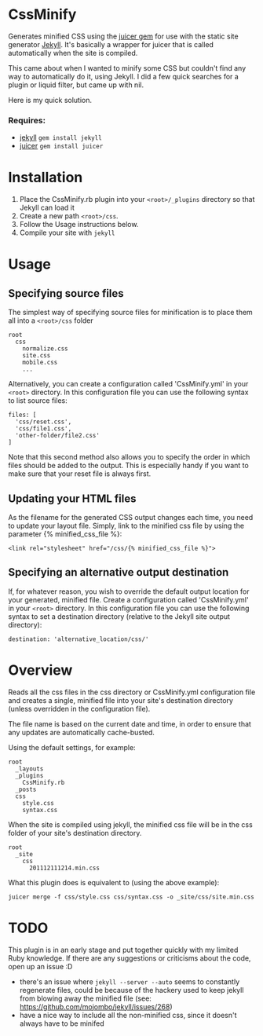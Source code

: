 CssMinify
=========

Generates minified CSS using the [juicer gem](http://cjohansen.no/en/ruby/juicer_a_css_and_javascript_packaging_tool) for use with the static site generator [Jekyll](http://jekyllrb.com).
It's basically a wrapper for juicer that is called automatically when the site is compiled.

This came about when I wanted to minify some CSS but couldn't find any way to automatically do it, using Jekyll.
I did a few quick searches for a plugin or liquid filter, but came up with nil.

Here is my quick solution.

### Requires:

* [jekyll](https://github.com/mojombo/jekyll) `gem install jekyll`
* [juicer](https://github.com/cjohansen/juicer) `gem install juicer`

# Installation

1. Place the CssMinify.rb plugin into your `<root>/_plugins` directory so that Jekyll can load it
2. Create a new path `<root>/css`.
3. Follow the Usage instructions below.
4. Compile your site with `jekyll`

# Usage

## Specifying source files

The simplest way of specifying source files for minification is to place them all into a `<root>/css` folder

    root
      css
        normalize.css
        site.css
        mobile.css
        ...

Alternatively, you can create a configuration called 'CssMinify.yml' in your `<root>` directory. In this configuration file you can use the following syntax to list source files:

    files: [
      'css/reset.css',
      'css/file1.css',
      'other-folder/file2.css'
    ]

Note that this second method also allows you to specify the order in which files should be added to the output. This is especially handy if you want to make sure that your reset file is always first.
   
## Updating your HTML files

As the filename for the generated CSS output changes each time, you need to update your layout file. Simply, link to the minified css file by using the parameter {% minified_css_file %}:

`<link rel="stylesheet" href="/css/{% minified_css_file %}">`

## Specifying an alternative output destination

If, for whatever reason, you wish to override the default output location for your generated, minified file. Create a configuration called 'CssMinify.yml' in your `<root>` directory. In this configuration file you can use the following syntax to set a destination directory (relative to the Jekyll site output directory):

`destination: 'alternative_location/css/'`

# Overview

Reads all the css files in the css directory or CssMinify.yml configuration file and creates a single, minified file into your site's destination directory (unless overridden in the configuration file). 

The file name is based on the current date and time, in order to ensure that any updates are automatically cache-busted.

Using the default settings, for example:

    root
      _layouts
      _plugins
        CssMinify.rb
      _posts
      css
        style.css
        syntax.css

When the site is compiled using jekyll, the minified css file will be in the css folder of your site's destination directory.

    root
      _site
        css
          201112111214.min.css

What this plugin does is equivalent to (using the above example):

`juicer merge -f css/style.css css/syntax.css -o _site/css/site.min.css`

# TODO

This plugin is in an early stage and put together quickly with my limited Ruby knowledge. If there are any suggestions or criticisms about the code, open up an issue :D

* there's an issue where `jekyll --server --auto` seems to constantly regenerate files, could be because of the hackery used to keep jekyll from blowing away the minified file (see: https://github.com/mojombo/jekyll/issues/268)
* have a nice way to include all the non-minified css, since it doesn't always have to be minifed

